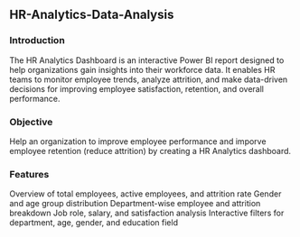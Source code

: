 ## HR-Analytics-Data-Analysis
### Introduction
The HR Analytics Dashboard is an interactive Power BI report designed to help organizations gain insights into their workforce data. It enables HR teams to monitor employee trends, analyze attrition, and make data-driven decisions for improving employee satisfaction, retention, and overall performance.

### Objective
Help an organization to improve employee performance and imporve employee retention (reduce attrition) by creating a HR Analytics dashboard.

### Features
Overview of total employees, active employees, and attrition rate
Gender and age group distribution
Department-wise employee and attrition breakdown
Job role, salary, and satisfaction analysis
Interactive filters for department, age, gender, and education field
